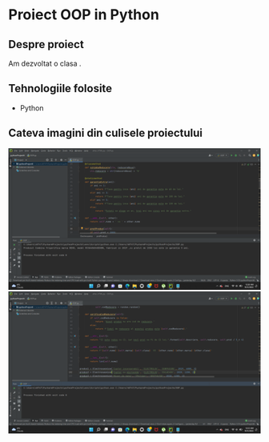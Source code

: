 # Proiect OOP in Python

## Despre proiect
Am dezvoltat o clasa .

## Tehnologiile folosite
* Python

## Cateva imagini din culisele proiectului
![Image Code](ImageOOP/oop1.png)
![Image Outcome](ImageOOP/oop2.png)
